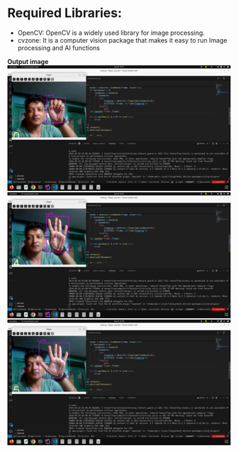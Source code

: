 # Required Libraries:
- OpenCV: OpenCV is a widely used library for image processing.
- cvzone: It is a computer vision package that makes it easy to run Image processing and AI functions

**Output image**
![output image](https://github.com/codewithamirshakya/finger_count/blob/main/images/0.png)
![output image](https://github.com/codewithamirshakya/finger_count/blob/main/images/4.png)
![output image](https://github.com/codewithamirshakya/finger_count/blob/main/images/5.png)
